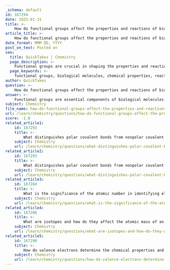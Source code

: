 ```yaml
---
_schema: default
id: 167294
date: 2025-01-31
title: >-
    How do functional groups affect the properties and reactions of biological molecules?
article_title: >-
    How do functional groups affect the properties and reactions of biological molecules?
date_format: MMM DD, YYYY
post_on_text: Posted on
seo:
  title: QuickTakes | Chemistry
  page_description: >-
    Functional groups are crucial in shaping the properties and reactions of biological molecules, influencing their chemical properties, reactivity, solubility, and diverse biological functions.
  page_keywords: >-
    functional groups, biological molecules, chemical properties, reactivity, hydrophilic, hydrophobic, enzymes, nucleotides, stability, structural integrity
author: QuickTakes
question: >-
    How do functional groups affect the properties and reactions of biological molecules?
answer: >-
    Functional groups are essential components of biological molecules, significantly influencing their properties and reactions. Here’s a detailed overview of how functional groups affect these aspects:\n\n1. **Chemical Properties**: Functional groups impart specific chemical characteristics to organic molecules. For example:\n   - The **hydroxyl group** (-OH) makes a molecule polar and capable of forming hydrogen bonds, enhancing its solubility in water. This property is crucial for molecules like sugars and alcohols, which need to interact with water in biological systems.\n   - The **carboxyl group** (-COOH) confers acidic properties, allowing the molecule to donate protons (H+) in solution, which is vital for the functioning of amino acids and fatty acids.\n   - The **amino group** (-NH2) can make a molecule basic by accepting protons, influencing the overall charge and reactivity of amino acids and proteins.\n\n2. **Reactivity**: The presence and arrangement of functional groups significantly influence the reactivity of biological molecules. For instance:\n   - The **carbonyl group** (C=O) is polar and can undergo nucleophilic attacks, making it reactive in biochemical processes such as the formation of sugars and the metabolism of fatty acids.\n   - Functional groups can also facilitate specific biochemical reactions, such as phosphorylation, which is critical in energy transfer and signaling pathways in cells.\n\n3. **Hydrophilic and Hydrophobic Interactions**: Functional groups determine whether a molecule is hydrophilic (water-attracting) or hydrophobic (water-repelling). This property is essential for:\n   - The formation of cellular structures, such as membranes, where hydrophilic heads and hydrophobic tails of phospholipids create a bilayer that separates cellular compartments.\n   - The solubility of molecules in biological fluids, affecting how substances are transported and utilized within organisms.\n\n4. **Diverse Biological Functions**: The variety of functional groups allows for a wide range of biological functions. For example:\n   - Enzymes, which are proteins that catalyze biochemical reactions, often have specific functional groups that participate directly in the reaction mechanism.\n   - The presence of different functional groups in nucleotides allows for the storage and transfer of genetic information, as seen in DNA and RNA.\n\n5. **Stability and Structural Integrity**: The stability of covalent bonds formed by carbon and functional groups is crucial for the integrity of biological macromolecules. This stability allows for the formation of complex structures, such as proteins and nucleic acids, which can participate in biochemical reactions without easily breaking down.\n\nIn summary, functional groups are vital for determining the chemical properties, reactivity, and biological functions of organic molecules. Their diversity and specific characteristics enable the complex interactions and processes that are fundamental to life.
subject: Chemistry
file_name: how-do-functional-groups-affect-the-properties-and-reactions-of-biological-molecules.md
url: /learn/chemistry/questions/how-do-functional-groups-affect-the-properties-and-reactions-of-biological-molecules
score: -1.0
related_article1:
    id: 167293
    title: >-
        What distinguishes polar covalent bonds from nonpolar covalent bonds?
    subject: Chemistry
    url: /learn/chemistry/questions/what-distinguishes-polar-covalent-bonds-from-nonpolar-covalent-bonds
related_article2:
    id: 167293
    title: >-
        What distinguishes polar covalent bonds from nonpolar covalent bonds?
    subject: Chemistry
    url: /learn/chemistry/questions/what-distinguishes-polar-covalent-bonds-from-nonpolar-covalent-bonds
related_article3:
    id: 167284
    title: >-
        What is the significance of the atomic number in identifying elements?
    subject: Chemistry
    url: /learn/chemistry/questions/what-is-the-significance-of-the-atomic-number-in-identifying-elements
related_article4:
    id: 167286
    title: >-
        What are isotopes and how do they affect the atomic mass of an element?
    subject: Chemistry
    url: /learn/chemistry/questions/what-are-isotopes-and-how-do-they-affect-the-atomic-mass-of-an-element
related_article5:
    id: 167290
    title: >-
        How do valence electrons determine the chemical properties and reactivity of an element?
    subject: Chemistry
    url: /learn/chemistry/questions/how-do-valence-electrons-determine-the-chemical-properties-and-reactivity-of-an-element
---
```


&nbsp;